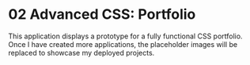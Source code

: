 # 02 Advanced CSS: Portfolio

This application displays a prototype for a fully functional CSS portfolio. Once I have created more applications, the placeholder images will be replaced to showcase my deployed projects. 
